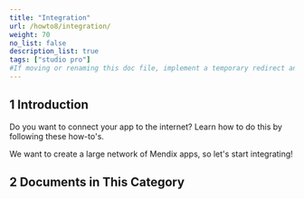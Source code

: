```yaml
---
title: "Integration"
url: /howto8/integration/
weight: 70
no_list: false
description_list: true 
tags: ["studio pro"]
#If moving or renaming this doc file, implement a temporary redirect and let the respective team know they should update the URL in the product. See Mapping to Products for more details.
---
```


## 1 Introduction

Do you want to connect your app to the internet? Learn how to do this by following these how-to's.

We want to create a large network of Mendix apps, so let's start integrating!

## 2 Documents in This Category
